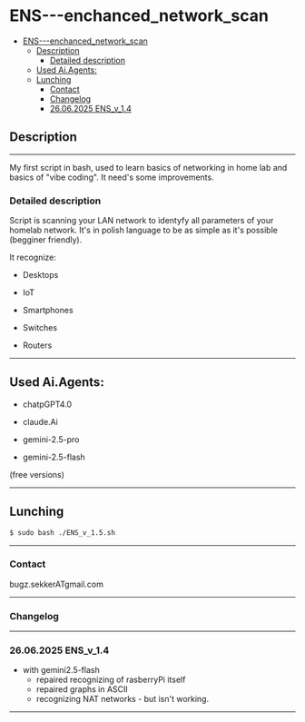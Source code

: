 # ENS---enchanced_network_scan
- [ENS---enchanced\_network\_scan](#ens---enchanced_network_scan)
  - [Description](#description)
    - [Detailed description](#detailed-description)
  - [Used Ai.Agents:](#used-aiagents)
  - [Lunching](#lunching)
    - [Contact](#contact)
    - [Changelog](#changelog)
    - [26.06.2025 ENS\_v\_1.4](#26062025-ens_v_14)

## Description 

---

My first script in bash, used to learn basics of networking in home lab and basics of "vibe coding". It need's some improvements.

### Detailed description

Script is scanning your LAN network to identyfy all parameters of your homelab network. It's in polish language to be as simple as it's possible (begginer friendly).

It recognize:

- Desktops

- IoT

- Smartphones

- Switches

- Routers

---


## Used Ai.Agents:

- chatpGPT4.0

- claude.Ai

- gemini-2.5-pro

- gemini-2.5-flash

(free versions)

---

## Lunching


```bash
$ sudo bash ./ENS_v_1.5.sh
```
---

### Contact

bugz.sekkerATgmail.com

---


### Changelog

---

### 26.06.2025 ENS_v_1.4

- with gemini2.5-flash
  - repaired recognizing of rasberryPi itself
  - repaired graphs in ASCII
  - recognizing NAT networks - but isn't working.

---